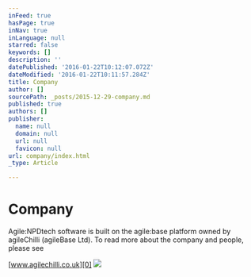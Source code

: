 ```yaml
---
inFeed: true
hasPage: true
inNav: true
inLanguage: null
starred: false
keywords: []
description: ''
datePublished: '2016-01-22T10:12:07.072Z'
dateModified: '2016-01-22T10:11:57.284Z'
title: Company
author: []
sourcePath: _posts/2015-12-29-company.md
published: true
authors: []
publisher:
  name: null
  domain: null
  url: null
  favicon: null
url: company/index.html
_type: Article

---
```

# Company

Agile:NPDtech software is built on the agile:base platform owned by agileChilli (agileBase Ltd). To read more about the company and people, please see

[www.agilechilli.co.uk][0]
![](https://the-grid-user-content.s3-us-west-2.amazonaws.com/e63fa0e6-23b6-48c0-a4b5-cc1952f87341.png)

[0]: http://www.agilechilli.co.uk/
